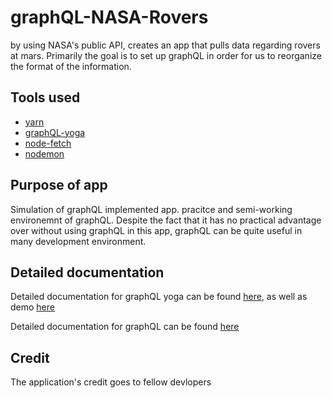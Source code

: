# graphQL-NASA-Rovers

by using NASA's public API, creates an app that pulls data regarding rovers at mars.
Primarily the goal is to set up graphQL in order for us to reorganize the format of the information.

## Tools used

- [yarn](https://yarnpkg.com/lang/en/docs/cli/init/)
- [graphQL-yoga](https://www.npmjs.com/package/graphql-yoga)
- [node-fetch](https://www.npmjs.com/package/node-fetch)
- [nodemon](https://www.npmjs.com/package/nodemon)

## Purpose of app

Simulation of graphQL implemented app. pracitce and semi-working environemnt of graphQL.
Despite the fact that it has no practical advantage over without using graphQL in this app, graphQL can be quite useful in many development environment.

## Detailed documentation

Detailed documentation for graphQL yoga can be found [here](https://github.com/prisma-labs/graphql-yoga), as well as demo [here](https://demo-graphql-yoga.glitch.me/)

Detailed documentation for graphQL can be found [here](https://graphql.org/)

## Credit

The application's credit goes to fellow devlopers